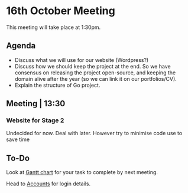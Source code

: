 # 16th October Meeting

This meeting will take place at 1:30pm.

## Agenda

- Discuss what we will use for our website (Wordpress?)
- Discuss how we should keep the project at the end. So we have consensus on
  releasing the project open-source, and keeping the domain alive after the
  year (so we can link it on our portfolios/CV).  
- Explain the structure of Go project.

## Meeting | 13:30

### Website for Stage 2
Undecided for now. Deal with later. However try to minimise code use to save time

## To-Do
Look at [Gantt chart](https://app.teamgantt.com/my-projects/) for your task to complete by next meeting.

Head to [Accounts](/Accounts.md) for login details.
